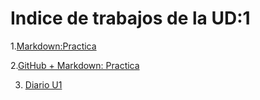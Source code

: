 # Indice de trabajos de la UD:1

1.[Markdown:Practica](MarkdownPractica.md)

2.[GitHub + Markdown: Practica](GithubMarkdownPractica.md)

3. [Diario U1](diario_UD1.md)
